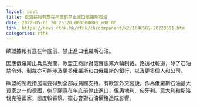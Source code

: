 ```yaml
---
layout: post
title: 歐盟據報有意在年底前禁止進口俄羅斯石油
date: 2022-05-01 20:25:20.000000000 +08:00
link: https://news.rthk.hk/rthk/ch/component/k2/1646589-20220501.htm
categories: rthk
---
```


歐盟據報有意在年底前，禁止進口俄羅斯石油。

因應俄羅斯出兵烏克蘭，歐盟正商討對俄實施第六輪制裁。路透社報道，除了石油禁令外，制裁亦可能涉及更多俄羅斯和白俄羅斯的銀行，以及更多個人和公司。

歐盟的制裁措施需要得到全部成員國支持，有歐盟外交官說，作為俄羅斯石油最大買家之一的德國，似乎願意在年底前停止進口，但奧地利、匈牙利、意大利和斯洛伐克等國家，態度較審慎，擔心會對石油價格造成影響。
